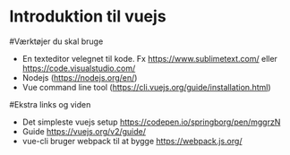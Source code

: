 # Introduktion til vuejs

#Værktøjer du skal bruge
* En texteditor velegnet til kode. Fx https://www.sublimetext.com/ eller https://code.visualstudio.com/
* Nodejs (https://nodejs.org/en/)
* Vue command line tool (https://cli.vuejs.org/guide/installation.html)

#Ekstra links og viden
* Det simpleste vuejs setup https://codepen.io/springborg/pen/mggrzN
* Guide https://vuejs.org/v2/guide/
* vue-cli bruger webpack til at bygge https://webpack.js.org/

